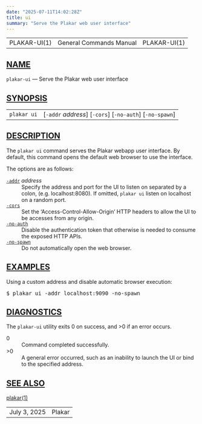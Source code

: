 ```yaml
---
date: "2025-07-11T14:02:28Z"
title: ui
summary: "Serve the Plakar web user interface"
---
```

<table class="head">
  <tr>
    <td class="head-ltitle">PLAKAR-UI(1)</td>
    <td class="head-vol">General Commands Manual</td>
    <td class="head-rtitle">PLAKAR-UI(1)</td>
  </tr>
</table>
<div class="manual-text">
<section class="Sh">
<h1 class="Sh" id="NAME"><a class="permalink" href="#NAME">NAME</a></h1>
<p class="Pp"><code class="Nm">plakar-ui</code> &#x2014; <span class="Nd">Serve
    the Plakar web user interface</span></p>
</section>
<section class="Sh">
<h1 class="Sh" id="SYNOPSIS"><a class="permalink" href="#SYNOPSIS">SYNOPSIS</a></h1>
<table class="Nm">
  <tr>
    <td><code class="Nm">plakar ui</code></td>
    <td>[<code class="Fl">-addr</code> <var class="Ar">address</var>]
      [<code class="Fl">-cors</code>] [<code class="Fl">-no-auth</code>]
      [<code class="Fl">-no-spawn</code>]</td>
  </tr>
</table>
</section>
<section class="Sh">
<h1 class="Sh" id="DESCRIPTION"><a class="permalink" href="#DESCRIPTION">DESCRIPTION</a></h1>
<p class="Pp">The <code class="Nm">plakar ui</code> command serves the Plakar
    webapp user interface. By default, this command opens the default web
    browser to use the interface.</p>
<p class="Pp">The options are as follows:</p>
<dl class="Bl-tag">
  <dt id="addr"><a class="permalink" href="#addr"><code class="Fl">-addr</code></a>
    <var class="Ar">address</var></dt>
  <dd>Specify the address and port for the UI to listen on separated by a colon,
      (e.g. localhost:8080). If omitted, <code class="Nm">plakar ui</code>
      listen on localhost on a random port.</dd>
  <dt id="cors"><a class="permalink" href="#cors"><code class="Fl">-cors</code></a></dt>
  <dd>Set the &#x2018;Access-Control-Allow-Origin&#x2019; HTTP headers to allow
      the UI to be accesses from any origin.</dd>
  <dt id="no-auth"><a class="permalink" href="#no-auth"><code class="Fl">-no-auth</code></a></dt>
  <dd>Disable the authentication token that otherwise is needed to consume the
      exposed HTTP APIs.</dd>
  <dt id="no-spawn"><a class="permalink" href="#no-spawn"><code class="Fl">-no-spawn</code></a></dt>
  <dd>Do not automatically open the web browser.</dd>
</dl>
</section>
<section class="Sh">
<h1 class="Sh" id="EXAMPLES"><a class="permalink" href="#EXAMPLES">EXAMPLES</a></h1>
<p class="Pp">Using a custom address and disable automatic browser
  execution:</p>
<div class="Bd Pp Bd-indent Li">
<pre>$ plakar ui -addr localhost:9090 -no-spawn</pre>
</div>
</section>
<section class="Sh">
<h1 class="Sh" id="DIAGNOSTICS"><a class="permalink" href="#DIAGNOSTICS">DIAGNOSTICS</a></h1>
<p class="Pp">The <code class="Nm">plakar-ui</code> utility exits&#x00A0;0 on
    success, and&#x00A0;&gt;0 if an error occurs.</p>
<dl class="Bl-tag">
  <dt>0</dt>
  <dd>Command completed successfully.</dd>
  <dt>&gt;0</dt>
  <dd>A general error occurred, such as an inability to launch the UI or bind to
      the specified address.</dd>
</dl>
</section>
<section class="Sh">
<h1 class="Sh" id="SEE_ALSO"><a class="permalink" href="#SEE_ALSO">SEE
  ALSO</a></h1>
<p class="Pp"><a class="Xr" href="../plakar/">plakar(1)</a></p>
</section>
</div>
<table class="foot">
  <tr>
    <td class="foot-date">July 3, 2025</td>
    <td class="foot-os">Plakar</td>
  </tr>
</table>
